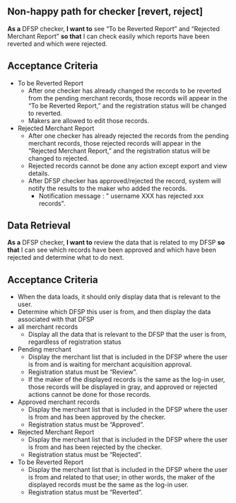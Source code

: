  ## Non-happy path for checker [revert, reject] 
 **As a** DFSP checker,  **I want to** see “To be Reverted Report” and “Rejected Merchant Report” **so that** I can check easily which reports have been reverted and which were rejected.  

## Acceptance Criteria 
* To be Reverted Report
    * After one checker has already changed the records to be reverted from the pending merchant records, those records will appear in the “To be Reverted Report,” and the registration status will be changed to reverted. 
    * Makers are allowed to edit those records. 
* Rejected Merchant Report 
    * After one checker has already rejected the records from the pending merchant records, those rejected records will appear in the “Rejected Merchant Report,” and the registration status will be changed to rejected. 
    * Rejected records cannot be done any action except export and view details. 
    * After DFSP checker has approved/rejected the record, system will notify the results to the maker who added the records. 
        * Notification message : " username XXX has rejected xxx records". 


 ## Data Retrieval  
 **As a** DFSP checker, **I want to** review the data that is related to my DFSP **so that** I can see which records have been approved and which have been rejected and determine what to do next.  

 ## Acceptance Criteria 
 * When the data loads, it should only display data that is relevant to the user. 
* Determine which DFSP this user is from, and then display the data associated with that DFSP
* all merchant records 
    * Display all the data that is relevant to the DFSP that the user is from, regardless of registration status 
* Pending merchant 
    * Display the merchant list that is included in the DFSP where the user is from and is waiting for merchant acquisition approval. 
    * Registration status must be “Review”. 
    * If the maker of the displayed records is the same as the log-in user, those records will be displayed in gray, and approved or rejected actions cannot be done for those records. 
* Approved merchant records 
    * Display the merchant list that is included in the DFSP where the user is from and has been approved by the checker. 
    * Registration status must be “Approved”. 
* Rejected Merchant Report   
    * Display the merchant list that is included in the DFSP where the user is from and has been rejected by the checker. 
    * Registration status must be “Rejected”. 
* To be Reverted Report   
    * Display the merchant list that is included in the DFSP where the user is from and related to that user; in other words, the maker of the displayed records must be the same as the log-in user. 
    * Registration status must be “Reverted”. 